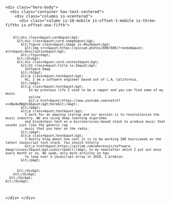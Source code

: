   <section class="hero is-default is-bold">
<pre><code>&lt;div class=&quot;hero-body&quot;&gt;
  &lt;div class=&quot;container has-text-centered&quot;&gt;
    &lt;div class=&quot;columns is-vcentered&quot;&gt;
      &lt;div class=&quot;column is-10-mobile is-offset-1-mobile is-three-fifths is-offset-one-fifth&quot;&gt;

        &lt;div class=&quot;card&quot;&gt;
          &lt;div class=&quot;card-image&quot;&gt;
            &lt;figure class=&quot;image is-4by3&quot;&gt;
              &lt;img src=&quot;https://picsum.photos/800/600/?random&quot; alt=&quot;Description&quot;&gt;
            &lt;/figure&gt;
          &lt;/div&gt;
          &lt;div class=&quot;card-content&quot;&gt;
            &lt;h1 class=&quot;title is-2&quot;&gt;
              Software Dawg
            &lt;/h1&gt;
            &lt;p class=&quot;text&quot;&gt;
              Hi, I am a software engineer based out of L.A, California.
            &lt;/p&gt;
            &lt;p class=&quot;text&quot;&gt;
                In my previous life I used to be a rapper and you can find some of my music
                online
                &lt;a href=&quot;https://www.youtube.com/watch?v=dQw4w9WgXcQ&quot;&gt;here&lt;/a&gt;.
            &lt;/p&gt;
            &lt;p class=&quot;text&quot;&gt;
              I work for an amazing startup and our mission is to revolutionize the music industry. We are using deep learning algorihms
              and blockchain tech on a microservices-based stack to produce music that sounds just like the generic rap
              music that you hear on the radio.
            &lt;/p&gt;
            &lt;p class=&quot;text&quot;&gt;
              I mostly blog about how cool it is to be working 100 hours/week on the latest Javascript tech stack. You should totally
              &lt;a href=&quot;https://gitlab.com/wheresvic/software-dawg/issues/1&quot;&gt;subscribe&lt;/a&gt; to my newsletter which I put out once every month or so. No spam, only more articles on how
              to loop over a javascript array in 2018, I promise.
            &lt;/p&gt;


          &lt;/div&gt;
        &lt;/div&gt;
      &lt;/div&gt;
    &lt;/div&gt;
  &lt;/div&gt;
&lt;/div&gt;
</code></pre>
  </section>
